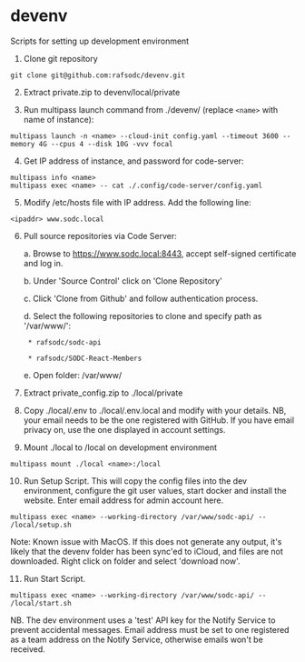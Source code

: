 # devenv
Scripts for setting up development environment

1. Clone git repository
```
git clone git@github.com:rafsodc/devenv.git
```

2. Extract private.zip to devenv/local/private

3. Run multipass launch command from ./devenv/ (replace ```<name>``` with name of instance):
``` 
multipass launch -n <name> --cloud-init config.yaml --timeout 3600 --memory 4G --cpus 4 --disk 10G -vvv focal
```

4. Get IP address of instance, and password for code-server:
```
multipass info <name>
multipass exec <name> -- cat ./.config/code-server/config.yaml 
```

5. Modify /etc/hosts file with IP address.  Add the following line:
```
<ipaddr> www.sodc.local
``` 

6. Pull source repositories via Code Server:
  
    a. Browse to https://www.sodc.local:8443, accept self-signed certificate and log in.

    b. Under 'Source Control' click on 'Clone Repository'

    c. Click 'Clone from Github' and follow authentication process.

    d. Select the following repositories to clone and specify path as '/var/www/':
    
        * rafsodc/sodc-api
        
        * rafsodc/SODC-React-Members

    e. Open folder: /var/www/

7. Extract private_config.zip to ./local/private

8. Copy ./local/.env to ./local/.env.local and modify with your details.  NB, your email needs to be the one registered with GitHub.  If you have email privacy on, use the one displayed in account settings.

9. Mount ./local to /local on development environment
```
multipass mount ./local <name>:/local
```

10. Run Setup Script.  This will copy the config files into the dev environment, configure the git user values, start docker and install the website. Enter email address for admin account here.
```
multipass exec <name> --working-directory /var/www/sodc-api/ -- /local/setup.sh 
```
Note: Known issue with MacOS.  If this does not generate any output, it's likely that the devenv folder has been sync'ed to iCloud, and files are not downloaded.  Right click on folder and select 'download now'.

11. Run Start Script.
```
multipass exec <name> --working-directory /var/www/sodc-api/ -- /local/start.sh 
```

NB.  The dev environment uses a 'test' API key for the Notify Service to prevent accidental messages.  Email address must be set to one registered as a team address on the Notify Service, otherwise emails won't be received.
